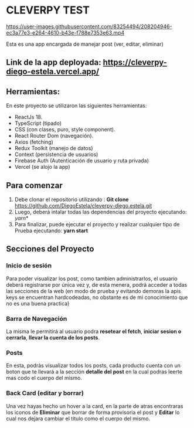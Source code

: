 # CLEVERPY TEST

https://user-images.githubusercontent.com/83254494/208204946-ec3a77e3-e264-4610-b43e-f788e7353e63.mp4

Esta es una app encargada de manejar post (ver, editar, eliminar) 
## Link de la app deployada: https://cleverpy-diego-estela.vercel.app/

## Herramientas:

En este proyecto se utilizaron las siguientes herramientas:

- ReactJs 18.
- TypeScript (tipado)
- CSS (con clases, puro, style component).
- React Router Dom (navegación).
- Axios (fetching)
- Redux Toolkit (manejo de datos)
- Context (persistencia de usuarios)
- Firebase Auth (Autenticación de usuario y ruta privada)
- Vercel (se alojo la app)

## Para comenzar

1. Debe clonar el repositorio utilizando :
**Git clone** https://github.com/DiegoEstela/cleverpy-diego.estela.git
2. Luego, deberá intalar todas las dependencias del proyecto ejecutando:
*yarn** 
3. Para finalizar, puede ejecutar el proyecto y realizar cualquier tipo de Prueba ejecutando:
**yarn start**
## Secciones del Proyecto

### Inicio de sesión
Para poder visualizar los post, como tambien administrarlos, el usuario deberá registrarse por única vez y, de esta menera, podrá acceder a todas las secciones de la web (en modo de prueba y evitando demoras la apis keys se encuentran hardcodeadas, no obstante es de mi conocimiento que no es una buena practica)

### Barra de Navegación
La misma le permitirá al usuario podra **resetear el fetch**, **iniciar sesion o cerrarla**, **llevar la cuenta de los posts**.

### Posts
En esta, podrás visualizar todos los posts, cada producto cuenta con un boton que te llevará a la sección **detalle del post** en la cual podras leerte mas codo el cuerpo del mismo.
### Back Card (editar y borrar)
Una vez hayas hecho un hover a la card, en la parte de atras encontraras los iconos de **Eliminar** que borrar de forma provisoria el post y **Editar** lo cual nos dejara cambiar el titulo como el cuerpo del mismo.


